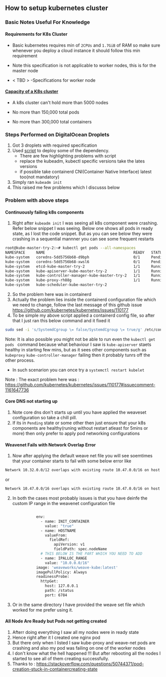 ## How to setup kubernetes cluster

### Basic Notes Useful For Knowledge

#### Requirements for K8s Cluster 
- Basic kubernetes requires min of `2CPUs` and `1.7GiB` of RAM so make sure whenever you deploy a cloud instance it should follow this min requirement

- Note this specification is not applicable to worker nodes, this is for the master node 

- < TBD > -Specifications for worker node

#### [Capacity of a K8s cluster]( https://kubernetes.io/docs/setup/best-practices/cluster-large/#:~:text=No%20more%20than%205%2C000%20nodes,more%20than%20300%2C000%20total%20containers )
- A k8s cluster can't hold more than 5000 nodes

- No more than 150,000 total pods
- No more than 300,000 total containers

### Steps Performed on DigitalOcean Droplets
1. Got 3 droplets with required specification
2. Used [script]( https://raw.githubusercontent.com/syedmudasir20/Kubernetes-cluster/main/k8s-pre-req-scp.sh ) to deploy some of the dependency.
    * There are few highlighting problems with script
    * replace the kubeadm, kubectl specific versions take the lates versions
    * if possible take containerd CNI(Container Native Interface) latest too(not mandatory)
3. Simply ran `kubeadm init`
4. This raised me few problems which I discusss below

### Problem with above steps
#### Continuously failing k8s components
1. Right after `kubeadm init` I was seeing all k8s component were crashing. Refer below snippet I was seeing. Below one shows all pods in ready state, as I lost the code snippet. But as you can see below they were crashing in a sequential mannner you can see some frequent restarts
```sh
root@kube-master-try-2:~# kubectl get pods --all-namespaces
NAMESPACE     NAME                                        READY   STATUS            RESTARTS        AGE
kube-system   coredns-5dd5756b68-d9bph                    0/1     Pending           0               5h36m
kube-system   coredns-5dd5756b68-xwsl6                    0/1     Pending           0               5h36m
kube-system   etcd-kube-master-try-2                      1/1     Running           8 (5h8m ago)    5h32m
kube-system   kube-apiserver-kube-master-try-2            1/1     Running           9 (5h5m ago)    5h37m
kube-system   kube-controller-manager-kube-master-try-2   1/1     Running           11 (5h6m ago)   5h33m
kube-system   kube-proxy-rh88g                            1/1     Running           10 (5h4m ago)   5h36m
kube-system   kube-scheduler-kube-master-try-2            
```

2. So the problem here was in containerd 
3. Actually the problem lies inside the containerd configuration file which we need to change, follow the last message of this github issue
https://github.com/kubernetes/kubernetes/issues/110177
4. To be simple my above script applied a containerd config file, so after that I just ran this below command and it fixed it 
```sh
sudo sed -i 's/SystemdCgroup \= false/SystemdCgroup \= true/g' /etc/containerd/config.toml
```

Note: It is also possible you might not be able to run even the `kubectl get pods ` command because what behaviour I saw is `kube-apiserver` staets healthy in starting few mins, but as it sees other components such as `kubeproxy` `kube-controller-manager` failing then it probably tunrs off the other process.
*  In such scenarion you can once try a `systemctl restart kubelet`


Note : The exact problem here was : https://github.com/kubernetes/kubernetes/issues/110177#issuecomment-1161647736

#### Core DNS not starting up 

1. Note core dns don't starts up until you have applied the weaveset configuration so take a chill pill.
2. If its in `Pending` state or some other then just ensure that your k8s components are healthy(runing without restart atleast for 5mins or more) then only prefer to apply pod networking configurations


#### Weavenet Fails with Network Overlap Error
1. Now after applying the default weave net file you will see soemtimes that your container starts to fail with some below error like 
```sh
Network 10.32.0.0/12 overlaps with existing route 10.47.0.0/16 on host
```
or 
```sh
Network 10.47.0.0/16 overlaps with existing route 10.47.0.0/16 on host
```
2. In both the cases most probably issues is that you have deinfe the custom IP range in the weavenet configuration file
```sh

              env:
                - name: INIT_CONTAINER
                  value: "true"
                - name: HOSTNAME
                  valueFrom:
                    fieldRef:
                      apiVersion: v1
                      fieldPath: spec.nodeName
                # THIS BELOW IS THE PART WHICH YOU NEED TO ADD      
                - name: IPALLOC_RANGE
                  value: "10.0.0.0/16"
              image: 'weaveworks/weave-kube:latest'
              imagePullPolicy: Always
              readinessProbe:
                httpGet:
                  host: 127.0.0.1
                  path: /status
                  port: 6784
```

3. Or in the same directory I have provided the weave set file which worked for me prefer using it.


#### All Node Are Ready but Pods not getting created
1. Afterr doing everything I saw all my nodes were in ready state
2. Hence right after it I created one nginx pod
3. But there only when I listed I saw kube-proxy and weave-net pods are crashing and also my pod was failing on one of the worker nodes
4. I don't know what the hell happened !!! But after rebooting all the nodes I started to see all of them creating successfully.
5. Thanks to : https://stackoverflow.com/questions/50744371/pod-creation-stuck-in-containercreating-state
